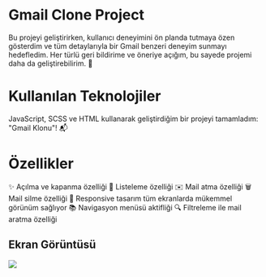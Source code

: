 
<h1>Gmail Clone Project</h1>

Bu projeyi geliştirirken, kullanıcı deneyimini ön planda tutmaya özen gösterdim ve tüm detaylarıyla bir Gmail benzeri deneyim sunmayı hedefledim. Her türlü geri bildirime ve öneriye açığım, bu sayede projemi daha da geliştirebilirim. 🚀

<h1>Kullanılan Teknolojiler</h1>

JavaScript, SCSS ve HTML kullanarak geliştirdiğim bir projeyi tamamladım: "Gmail Klonu"! 📬

<h1>Özellikler</h1>

✨ Açılma ve kapanma özelliği
📜 Listeleme özelliği
✉️ Mail atma özelliği
🗑️ Mail silme özelliği
🚀 Responsive tasarım tüm ekranlarda mükemmel görünüm sağlıyor
📚 Navigasyon menüsü aktifliği
🔍 Filtreleme ile mail aratma özelliği

<h2> Ekran Görüntüsü </h2>

![](gmail.gif)